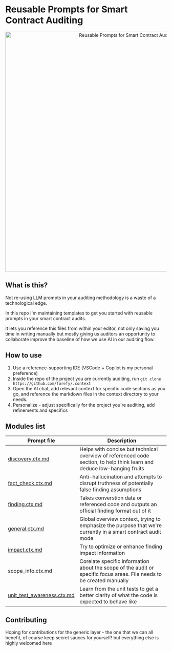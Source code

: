 # Reusable Prompts for Smart Contract Auditing

<p align="center">
<img src="https://github.com/forefy/.context/raw/main/static/context.png" alt="Reusable Prompts for Smart Contract Auditing" title="Reusable Prompts for Smart Contract Auditing" width="750"/>
</p>

## What is this?
Not re-using LLM prompts in your auditing methodology is a waste of a technological edge.

In this repo I'm maintaining templates to get you started with reusable prompts in your smart contract audits.

It lets you reference this files from within your editor, not only saving you time in writing manually but mostly giving us auditors an opportunity to collaborate improve the baseline of how we use AI in our auditing flow.


## How to use
1. Use a reference-supporting IDE (VSCode + Copilot is my personal preference)
2. Inside the repo of the project you are currently auditing, run `git clone https://github.com/forefy/.context`
3. Open the AI chat, add relevant context for specific code sections as you go, and reference the markdown files in the context directory to your needs.
4. Personalize - adjust specifically for the project you're auditing, add refinements and specifics

## Modules list
| Prompt file                                                | Description                                                                                                             |
|------------------------------------------------------------|-------------------------------------------------------------------------------------------------------------------------|
| [discovery.ctx.md](discovery.ctx.md)                       | Helps with concise but technical overview of referenced code section, to help think learn and deduce low-hanging fruits |
| [fact_check.ctx.md](fact_check.ctx.md)                     | Anti-hallucination and attempts to disrupt truthness of potentially false finding assumptions                           |
| [finding.ctx.md](finding.ctx.md)                           | Takes converstion data or referenced code and outputs an official finding format out of it                              |
| [general.ctx.md](general.ctx.md)                           | Global overview context, trying to emphasize the purpose that we're currently in a smart contract audit mode            |
| [impact.ctx.md](impact.ctx.md)                             | Try to optimize or enhance finding impact information                                                                   |
| scope_info.ctx.md                                          | Corelate specific information about the scope of the audit or specific focus areas. File needs to be created manually   |
| [unit_test_awareness.ctx.md](unit_test_awareness.ctx.md)   | Learn from the unit tests to get a better clarity of what the code is expected to behave like                           |

## Contributing
Hoping for contributions for the generic layer - the one that we can all benefit, of course keep secret sauces for yourself! but everything else is highly welcomed here